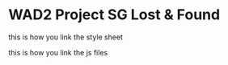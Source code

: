 # WAD2 Project SG Lost & Found


this is how you link the style sheet

<link rel="stylesheet" type="text/css" href="{{ url_for('static', filename='css/styles.css') }}">

this is how you link the js files

<script src="{{ url_for('static', filename='js/app2.js') }}"></script>

